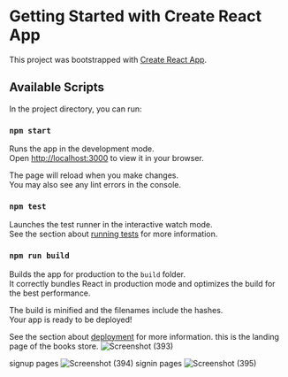 # Getting Started with Create React App

This project was bootstrapped with [Create React App](https://github.com/facebook/create-react-app).

## Available Scripts

In the project directory, you can run:

### `npm start`

Runs the app in the development mode.\
Open [http://localhost:3000](http://localhost:3000) to view it in your browser.

The page will reload when you make changes.\
You may also see any lint errors in the console.

### `npm test`

Launches the test runner in the interactive watch mode.\
See the section about [running tests](https://facebook.github.io/create-react-app/docs/running-tests) for more information.

### `npm run build`

Builds the app for production to the `build` folder.\
It correctly bundles React in production mode and optimizes the build for the best performance.

The build is minified and the filenames include the hashes.\
Your app is ready to be deployed!

See the section about [deployment](https://facebook.github.io/create-react-app/docs/deployment) for more information.
 this is the landing page of the books store.
![Screenshot (393)](https://user-images.githubusercontent.com/87421933/162724512-af56dbd2-401f-4184-879b-08a8ba0e72c3.png)

signup pages
![Screenshot (394)](https://user-images.githubusercontent.com/87421933/162724702-543b6579-f6ba-4b3b-89d4-b01ad33e977c.png)
signin pages
![Screenshot (395)](https://user-images.githubusercontent.com/87421933/162724780-23783fea-3c3b-45ac-a787-c2cd30c9de2c.png)

